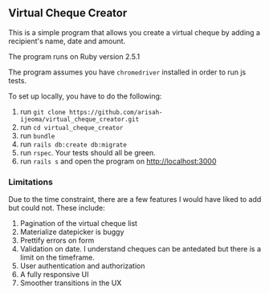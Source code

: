 ## Virtual Cheque Creator

This is a simple program that allows you create a virtual cheque by adding a recipient's name, date and amount.

The program runs on Ruby version 2.5.1

The program assumes you have `chromedriver` installed in order to run js tests.

To set up locally, you have to do the following:

1. run `git clone https://github.com/arisah-ijeoma/virtual_cheque_creator.git`
2. run `cd virtual_cheque_creator`
1. run `bundle`
1. run `rails db:create db:migrate`
1. run `rspec`. Your tests should all be green.
1. run `rails s` and open the program on [http://localhost:3000](http://localhost:3000)

### Limitations

Due to the time constraint, there are a few features I would have liked to add but could not. These include:

1. Pagination of the virtual cheque list
1. Materialize datepicker is buggy
1. Prettify errors on form
1. Validation on date. I understand cheques can be antedated but there is a limit on the timeframe.
1. User authentication and authorization
1. A fully responsive UI
1. Smoother transitions in the UX
